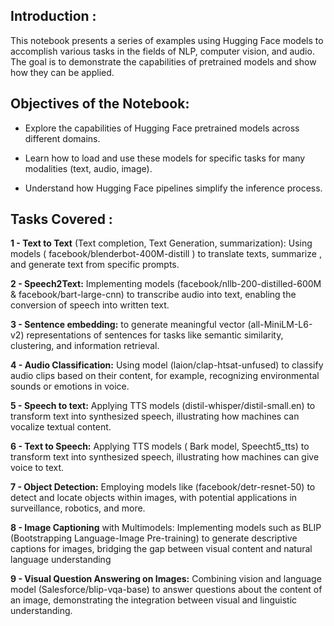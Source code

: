 
## Introduction : 

This notebook presents a series of examples using Hugging Face  models to accomplish various tasks in the fields of NLP, computer vision, and audio. The goal is to demonstrate the  capabilities of pretrained models and show how they can be applied.

## Objectives of the Notebook:

- Explore the capabilities of Hugging Face pretrained models across different domains.
  
- Learn how to load and use these models for specific tasks for many modalities (text, audio, image).
  
- Understand how Hugging Face pipelines simplify the inference process.

## Tasks Covered : 

**1 - Text to Text** (Text completion, Text Generation, summarization): Using models ( facebook/blenderbot-400M-distill ) to translate texts, summarize , and generate text from specific prompts.

**2 - Speech2Text:** Implementing models (facebook/nllb-200-distilled-600M & facebook/bart-large-cnn) to transcribe audio into text, enabling the conversion of speech into written text.

**3 - Sentence embedding:** to generate meaningful vector (all-MiniLM-L6-v2) representations of sentences for tasks like semantic similarity, clustering, and information retrieval.

**4 - Audio Classification:** Using model (laion/clap-htsat-unfused) to classify audio clips based on their content, for example, recognizing environmental sounds or emotions in voice.

**5 - Speech to text:** Applying TTS models (distil-whisper/distil-small.en) to transform text into synthesized speech, illustrating how machines can vocalize textual content.

**6 - Text to Speech:** Applying TTS models ( Bark model, Speecht5_tts) to transform text into synthesized speech, illustrating how machines can give voice to text.

**7 - Object Detection:** Employing models like (facebook/detr-resnet-50) to detect and locate objects within images, with potential applications in surveillance, robotics, and more.

**8 -  Image Captioning** with Multimodels: Implementing models such as BLIP (Bootstrapping Language-Image Pre-training) to generate descriptive captions for images, bridging the gap between visual content and natural language understanding 

**9 - Visual Question Answering on Images:** Combining vision and language model (Salesforce/blip-vqa-base)  to answer questions about the content of an image, demonstrating the integration between visual and linguistic understanding.
